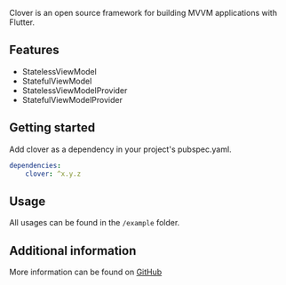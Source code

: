 <!-- 
This README describes the package. If you publish this package to pub.dev,
this README's contents appear on the landing page for your package.

For information about how to write a good package README, see the guide for
[writing package pages](https://dart.dev/guides/libraries/writing-package-pages). 

For general information about developing packages, see the Dart guide for
[creating packages](https://dart.dev/guides/libraries/create-library-packages)
and the Flutter guide for
[developing packages and plugins](https://flutter.dev/developing-packages). 
-->

Clover is an open source framework for building MVVM applications with Flutter.

## Features

- StatelessViewModel
- StatefulViewModel
- StatelessViewModelProvider
- StatefulViewModelProvider

## Getting started

Add clover as a dependency in your project's pubspec.yaml.

``` yaml
dependencies:
    clover: ^x.y.z
```

## Usage

All usages can be found in the `/example` folder.

## Additional information

More information can be found on [GitHub](https://github.com/yanshouwang/clover)
